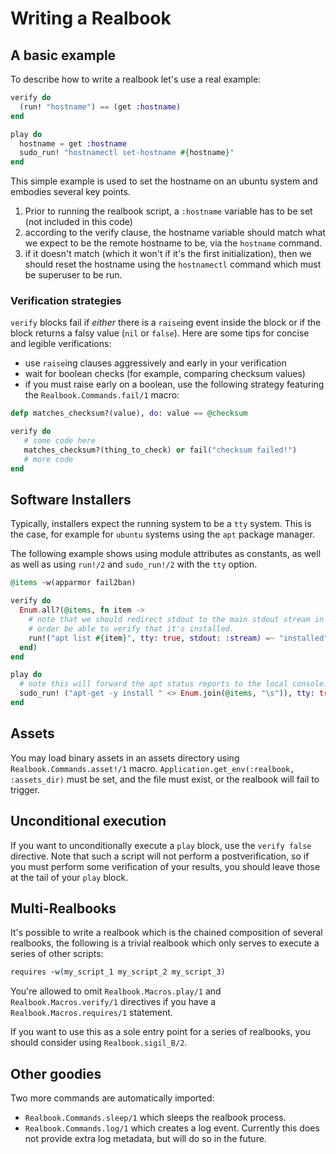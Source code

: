 # Writing a Realbook

## A basic example

To describe how to write a realbook let's use a real example:

```elixir
verify do
  (run! "hostname") == (get :hostname)
end

play do
  hostname = get :hostname
  sudo_run! "hostnamectl set-hostname #{hostname}"
end
```

This simple example is used to set the hostname on an ubuntu system
and embodies several key points.

1. Prior to running the realbook script, a `:hostname` variable
  has to be set (not included in this code)
2. according to the verify clause, the hostname variable should match
  what we expect to be the remote hostname to be, via the `hostname` command.
3. if it doesn't match (which it won't if it's the first initialization),
  then we should reset the hostname using the `hostnamectl` command which
  must be superuser to be run.

### Verification strategies

`verify` blocks fail if *either* there is a `raise`ing event inside the block
or if the block returns a falsy value (`nil` or `false`).  Here are some
tips for concise and legible verifications:

- use `raise`ing clauses aggressively and early in your verification
- wait for boolean checks (for example, comparing checksum values)
- if you must raise early on a boolean, use the following strategy featuring
  the `Realbook.Commands.fail/1` macro:

```elixir
defp matches_checksum?(value), do: value == @checksum

verify do
   # some code here
   matches_checksum?(thing_to_check) or fail("checksum failed!")
   # more code
end
```

## Software Installers

Typically, installers expect the running system to be a `tty` system.
This is the case, for example for `ubuntu` systems using the `apt` package
manager.

The following example shows using module attributes as constants, as well
as well as using `run!/2` and `sudo_run!/2` with the `tty` option.

```elixir
@items ~w(apparmor fail2ban)

verify do
  Enum.all?(@items, fn item ->
    # note that we should redirect stdout to the main stdout stream in
    # order be able to verify that it's installed.
    run!("apt list #{item}", tty: true, stdout: :stream) =~ "installed"
  end)
end

play do
  # note this will forward the apt status reports to the local console.
  sudo_run! ("apt-get -y install " <> Enum.join(@items, "\s")), tty: true
end
```

## Assets

You may load binary assets in an assets directory using
`Realbook.Commands.asset!/1` macro.
`Application.get_env(:realbook, :assets_dir)` must be set, and the file
must exist, or the realbook will fail to trigger.

## Unconditional execution

If you want to unconditionally execute a `play` block, use the `verify false`
directive.  Note that such a script will not perform a postverification, so
if you must perform some verification of your results, you should leave those
at the tail of your `play` block.

## Multi-Realbooks

It's possible to write a realbook which is the chained composition of several
realbooks, the following is a trivial realbook which only serves to execute
a series of other scripts:

```elixir
requires ~w(my_script_1 my_script_2 my_script_3)
```

You're allowed to omit `Realbook.Macros.play/1` and
`Realbook.Macros.verify/1` directives if you have a
`Realbook.Macros.requires/1` statement.

If you want to use this as a sole entry point for a series of realbooks,
you should consider using `Realbook.sigil_B/2`.

## Other goodies

Two more commands are automatically imported:

- `Realbook.Commands.sleep/1` which sleeps the realbook process.
- `Realbook.Commands.log/1` which creates a log event.  Currently this does
  not provide extra log metadata, but will do so in the future.
